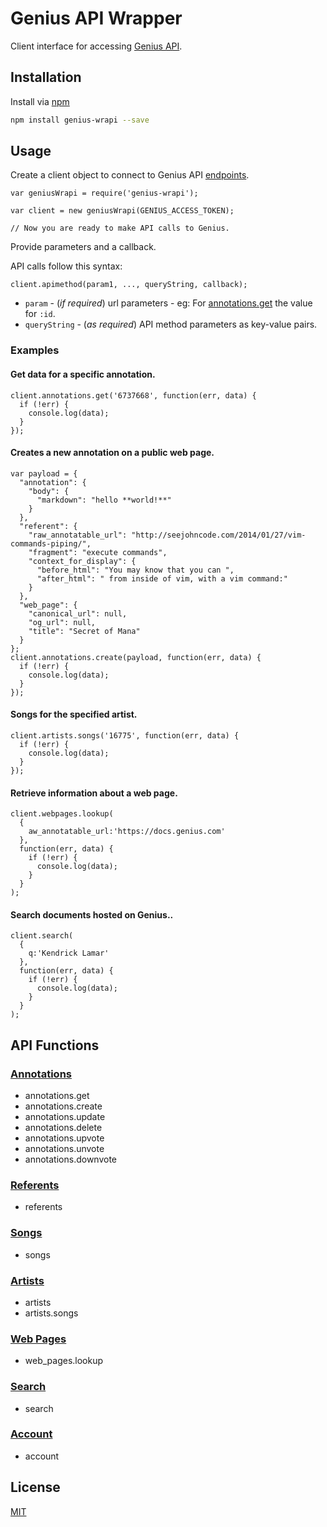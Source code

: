 # Genius API Wrapper

Client interface for accessing [Genius API](https://docs.genius.com/).


## Installation

Install via [npm](https://www.npmjs.org/package/genius-wrapi)

```bash
npm install genius-wrapi --save
```

## Usage

Create a client object to connect to Genius API [endpoints](https://docs.genius.com/#resources-h1).

```JS
var geniusWrapi = require('genius-wrapi');

var client = new geniusWrapi(GENIUS_ACCESS_TOKEN);

// Now you are ready to make API calls to Genius.
```

Provide parameters and a callback. 

API calls follow this syntax:

`client.apimethod(param1, ..., queryString, callback);`

* `param` - (*if required*) url parameters - eg: For [annotations.get](#annotations.get) the value for `:id`.
* `queryString` - (*as required*) API method parameters as key-value pairs.

### Examples

#### Get data for a specific annotation.
```JS
client.annotations.get('6737668', function(err, data) {
  if (!err) {
    console.log(data);
  } 
});
```

#### Creates a new annotation on a public web page.
```JS
var payload = {
  "annotation": {
    "body": {
      "markdown": "hello **world!**"
    }
  },
  "referent": {
    "raw_annotatable_url": "http://seejohncode.com/2014/01/27/vim-commands-piping/",
    "fragment": "execute commands",
    "context_for_display": {
      "before_html": "You may know that you can ",
      "after_html": " from inside of vim, with a vim command:"
    }
  },
  "web_page": {
    "canonical_url": null,
    "og_url": null,
    "title": "Secret of Mana"
  }
};
client.annotations.create(payload, function(err, data) {
  if (!err) {
    console.log(data);
  }	
});
```

#### Songs for the specified artist.
```JS
client.artists.songs('16775', function(err, data) {
  if (!err) {
    console.log(data);
  } 
});
```

#### Retrieve information about a web page.
```JS
client.webpages.lookup(
  {
    aw_annotatable_url:'https://docs.genius.com'
  }, 
  function(err, data) {
    if (!err) {
      console.log(data);
    } 
  }
);
```

#### Search documents hosted on Genius..
```JS
client.search(
  {
    q:'Kendrick Lamar'
  }, 
  function(err, data) {
    if (!err) {
      console.log(data);
    } 
  }
);
```

## API Functions

### [Annotations](https://docs.genius.com/#annotations-h2)
* annotations.get
* annotations.create
* annotations.update
* annotations.delete
* annotations.upvote
* annotations.unvote
* annotations.downvote

### [Referents](https://docs.genius.com/#referents-h2)
* referents

### [Songs](https://docs.genius.com/#songs-h2)
* songs

### [Artists](https://docs.genius.com/#artists-h2)
* artists
* artists.songs

### [Web Pages](https://docs.genius.com/#web_pages-h2)
* web_pages.lookup

### [Search](https://docs.genius.com/#search-h2)
* search

### [Account](https://docs.genius.com/#account-h2)
* account

## License

  [MIT](LICENSE)
